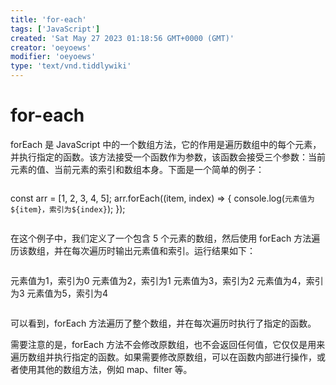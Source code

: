 ```yaml
---
title: 'for-each'
tags: ['JavaScript']
created: 'Sat May 27 2023 01:18:56 GMT+0000 (GMT)'
creator: 'oeyoews'
modifier: 'oeyoews'
type: 'text/vnd.tiddlywiki'
---
```


# for-each

forEach 是 JavaScript 中的一个数组方法，它的作用是遍历数组中的每个元素，并执行指定的函数。该方法接受一个函数作为参数，该函数会接受三个参数：当前元素的值、当前元素的索引和数组本身。下面是一个简单的例子：

```
```
const arr = [1, 2, 3, 4, 5];
arr.forEach((item, index) => {
  console.log(`元素值为${item}，索引为${index}`);
});
```
```

在这个例子中，我们定义了一个包含 5 个元素的数组，然后使用 forEach 方法遍历该数组，并在每次遍历时输出元素值和索引。运行结果如下：

```
```
元素值为1，索引为0
元素值为2，索引为1
元素值为3，索引为2
元素值为4，索引为3
元素值为5，索引为4
```
```

可以看到，forEach 方法遍历了整个数组，并在每次遍历时执行了指定的函数。

需要注意的是，forEach 方法不会修改原数组，也不会返回任何值，它仅仅是用来遍历数组并执行指定的函数。如果需要修改原数组，可以在函数内部进行操作，或者使用其他的数组方法，例如 map、filter 等。

